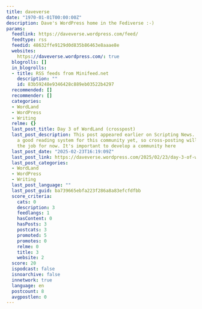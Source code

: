 ```yaml
---
title: daveverse
date: "1970-01-01T00:00:00Z"
description: Dave's WordPress home in the Fediverse :-)
params:
  feedlink: https://daveverse.wordpress.com/feed/
  feedtype: rss
  feedid: 48632ffe9129d0d835b86463e8aaae8e
  websites:
    https://daveverse.wordpress.com/: true
  blogrolls: []
  in_blogrolls:
  - title: RSS feeds from Minifeed.net
    description: ""
    id: 83b59248e9346428c889eb03522b4297
  recommended: []
  recommender: []
  categories:
  - WordLand
  - WordPress
  - Writing
  relme: {}
  last_post_title: Day 3 of WordLand (crosspost)
  last_post_description: This post appeared earlier on Scripting News. We don't have
    a good reading system for this community yet, so cross-posting will have to do
    the job for now. It's important to develop a community here
  last_post_date: "2025-02-23T16:19:09Z"
  last_post_link: https://daveverse.wordpress.com/2025/02/23/day-3-of-wordland-crosspost/
  last_post_categories:
  - WordLand
  - WordPress
  - Writing
  last_post_language: ""
  last_post_guid: ba739665ebfa223f286a8a83efcfdfbb
  score_criteria:
    cats: 0
    description: 3
    feedlangs: 1
    hasContent: 0
    hasPosts: 3
    postcats: 3
    promoted: 5
    promotes: 0
    relme: 0
    title: 3
    website: 2
  score: 20
  ispodcast: false
  isnoarchive: false
  innetwork: true
  language: en
  postcount: 8
  avgpostlen: 0
---
```

